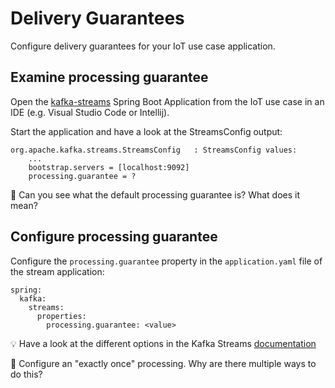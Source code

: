 # Delivery Guarantees

Configure delivery guarantees for your IoT use case application.

## Examine processing guarantee

Open the [kafka-streams](uc-iot/kafka-stream) Spring Boot Application from the IoT use case in an IDE (e.g. Visual Studio Code or Intellij).

Start the application and have a look at the StreamsConfig output:

```
org.apache.kafka.streams.StreamsConfig   : StreamsConfig values: 
    ...
	bootstrap.servers = [localhost:9092]
	processing.guarantee = ?
```

📝 Can you see what the default processing guarantee is? What does it mean?

## Configure processing guarantee

Configure the `processing.guarantee` property in the `application.yaml` file of the stream application:

```
spring:
  kafka:
    streams:
      properties:
        processing.guarantee: <value>
```

💡 Have a look at the different options in the Kafka Streams [documentation](https://kafka.apache.org/32/documentation/streams/developer-guide/config-streams.html#processing-guarantee)

📝 Configure an "exactly once" processing. Why are there multiple ways to do this?
